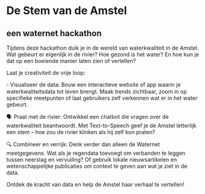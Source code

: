 # De Stem van de Amstel 
## een waternet hackathon

Tijdens deze hackathon duik je in de wereld van waterkwaliteit in de Amstel. Wat gebeurt er eigenlijk in de rivier? Hoe gezond is het water? En hoe kun je dat op een boeiende manier laten zien of vertellen?

Laat je creativiteit de vrije loop:

💧 Visualiseer de data: Bouw een interactieve website of app waarin je waterkwaliteitsdata tot leven brengt. Maak trends zichtbaar, zoom in op specifieke meetpunten of laat gebruikers zelf verkennen wat er in het water gebeurt.

🗣️ Praat met de rivier: Ontwikkel een chatbot die vragen over de waterkwaliteit beantwoordt. Met Text-to-Speech geef je de Amstel letterlijk een stem – hoe zou de rivier klinken als hij zelf kon praten?

🔍 Combineer en verrijk: Denk verder dan alleen de Waternet meetgegevens. Wat als je regendata toevoegt om verbanden te leggen tussen neerslag en vervuiling? Of gebruik lokale nieuwsartikelen en wetenschappelijke publicaties om context te geven aan wat je ziet in de data.

Ontdek de kracht van data en help de Amstel haar verhaal te vertellen!

